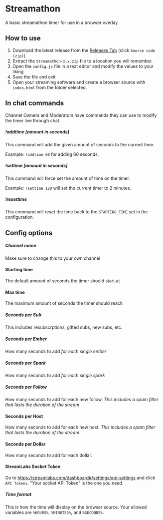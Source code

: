# Streamathon
A basic streamathon timer for use in a browser overlay

## How to use
1. Download the latest release from the [Releases Tab](https://github.com/NickParks/Streamathon/releases) (click `Source code (zip)`)
2. Extract the `Streamathon-x.x.zip` file to a location you will remember.
3. Open the `config.js` file in a text editor and modify the values to your liking
4. Save the file and exit
5. Open your streaming software and create a browser source with `index.html` from the folder selected.

## In chat commands
Channel Owners and Moderators have commands they can use to modify the timer live through chat.

##### !addtime [amount in seconds]
 This command will add the given amount of seconds to the current time.
 
 Example: `!addtime 60` for adding 60 seconds.
 
 
##### !settime [amount in seconds]
 This command will force set the amount of time on the timer.
 
 Example: `!settime 120` will set the current timer to 2 minutes.
 
##### !resettime
 This command will reset the time back to the `STARTING_TIME` set in the configuration.
 
## Config options
##### Channel name
Make sure to change this to your own channel

#### Starting time
The default amount of seconds the timer should start at

#### Max time
The maximum amount of seconds the timer should reach

##### Seconds per Sub
This includes resubscrptions, gifted subs, new subs, etc.

##### Seconds per Ember
How many seconds to add *for each single ember*

##### Seconds per Spark
How many seconds to add *for each single spark*

##### Seconds per Follow
How many seconds to add for each new follow. *This includes a spam filter that lasts the duration of the stream*

#### Seconds per Host
How many seconds to add for each new host. *This includes a spam filter that lasts the duration of the stream*

#### Seconds per Dollar
How many seconds to add for each dollar.


#### StreamLabs Socket Token
Go to https://streamlabs.com/dashboard#/settings/api-settings and click `API Tokens`. "Your socket API Token" is the one you need.

##### Time format
This is how the time will display on the browser source. Your allowed variables are `%HOURS%`, `%MINUTES%`, and `%SECONDS%`.
